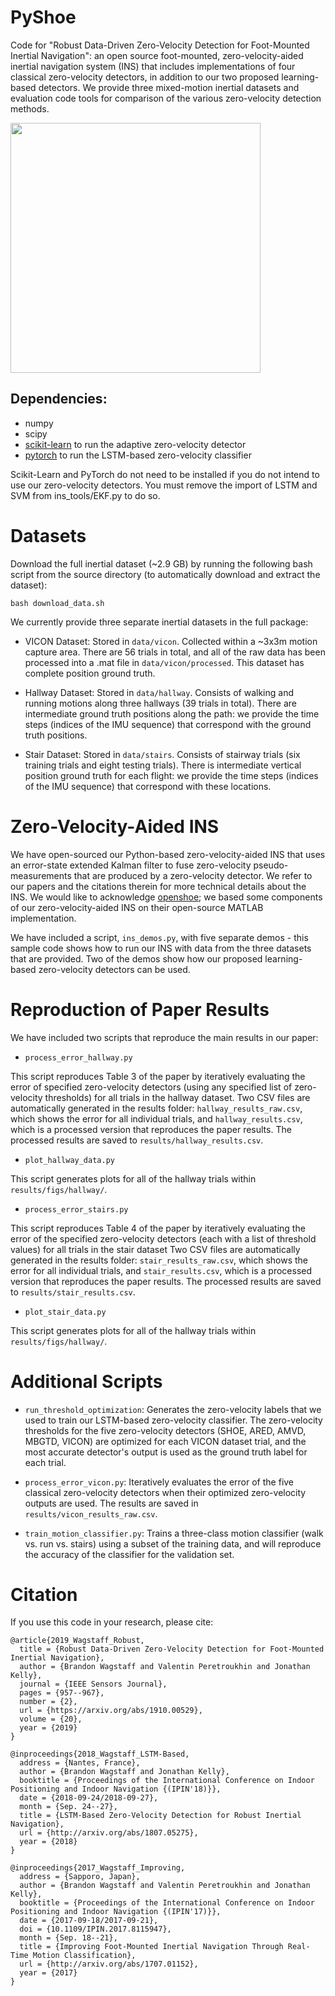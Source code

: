 # PyShoe

Code for "Robust Data-Driven Zero-Velocity Detection for Foot-Mounted Inertial Navigation": an open source foot-mounted, zero-velocity-aided inertial navigation system (INS) that includes implementations of four classical zero-velocity detectors, in addition to our two proposed learning-based detectors. We provide three mixed-motion inertial datasets and evaluation code tools for comparison of the various zero-velocity detection methods.

<img src="https://github.com/utiasSTARS/pyshoe/blob/master/data/main_figure.png" width="400px"/>

## Dependencies:
* numpy
* scipy 
* [scikit-learn](https://scikit-learn.org/stable/) to run the adaptive zero-velocity detector
* [pytorch](https://pytorch.org/) to run the LSTM-based zero-velocity classifier

Scikit-Learn and PyTorch do not need to be installed if you do not intend to use our zero-velocity detectors.  You must remove the import of LSTM and SVM from ins_tools/EKF.py to do so.

# Datasets

Download the full inertial dataset (~2.9 GB) by running the following bash script from the source directory (to automatically download and extract the dataset):

```
bash download_data.sh
```
We currently provide three separate inertial datasets in the full package:

* VICON Dataset: Stored in `data/vicon`. Collected within a ~3x3m motion capture area. There are 56 trials in total, and all of the raw data has been processed into a .mat file in `data/vicon/processed`. This dataset has complete position ground truth. 

* Hallway Dataset: Stored in `data/hallway`.  Consists of walking and running motions along three hallways (39 trials in total). There are intermediate ground truth positions along the path: we provide the time steps (indices of the IMU sequence) that correspond with the ground truth positions. 

* Stair Dataset: Stored in `data/stairs`.  Consists of stairway trials (six training trials and eight testing trials). There is intermediate vertical position ground truth for each flight: we provide the time steps (indices of the IMU sequence) that correspond with these locations.

# Zero-Velocity-Aided INS
We have open-sourced our Python-based zero-velocity-aided INS that uses an error-state extended Kalman filter to fuse zero-velocity pseudo-measurements that are produced by a zero-velocity detector.  We refer to our papers and the citations therein for more technical details about the INS. We would like to acknowledge [openshoe](http://www.openshoe.org/); we based some components of our zero-velocity-aided INS on their open-source MATLAB implementation.

We have included a script, `ins_demos.py`, with five separate demos - this sample code shows how to run our INS with data from the three datasets that are provided. Two of the demos show how our proposed learning-based zero-velocity detectors can be used.

# Reproduction of Paper Results
We have included two scripts that reproduce the main results in our paper:

* `process_error_hallway.py` 

This script reproduces Table 3 of the paper by iteratively evaluating the error of specified zero-velocity detectors (using any specified list of zero-velocity thresholds) for all trials in the hallway dataset. Two CSV files are automatically generated in the results folder: `hallway_results_raw.csv`, which shows the error for all individual trials, and `hallway_results.csv`, which is a processed version that reproduces the paper results. The processed results are saved to `results/hallway_results.csv`.

* `plot_hallway_data.py` 

This script generates plots for all of the hallway trials within `results/figs/hallway/`.

* `process_error_stairs.py`

This script reproduces Table 4 of the paper by iteratively evaluating the error of the specified zero-velocity detectors (each with a list of threshold values) for all trials in the stair dataset Two CSV files are automatically generated in the results folder: `stair_results_raw.csv`, which shows the error for all individual trials, and `stair_results.csv`, which is a processed version that reproduces the paper results. The processed results are saved to `results/stair_results.csv`. 

* `plot_stair_data.py` 

This script generates plots for all of the hallway trials within `results/figs/hallway/`.

# Additional Scripts
* `run_threshold_optimization`: Generates the zero-velocity labels that we used to train our LSTM-based zero-velocity classifier. The zero-velocity thresholds for the five zero-velocity detectors (SHOE, ARED, AMVD, MBGTD, VICON) are optimized for each VICON dataset trial, and the most accurate detector's output is used as the ground truth label for each trial.

* `process_error_vicon.py`: Iteratively evaluates the error of the five classical zero-velocity detectors when their optimized zero-velocity outputs are used. The results are saved in `results/vicon_results_raw.csv`. 

* `train_motion_classifier.py`: Trains a three-class motion classifier (walk vs. run vs. stairs) using a subset of the training data, and will reproduce the accuracy of the classifier for the validation set.

# Citation
If you use this code in your research, please cite:
```
@article{2019_Wagstaff_Robust,
  title = {Robust Data-Driven Zero-Velocity Detection for Foot-Mounted Inertial Navigation},
  author = {Brandon Wagstaff and Valentin Peretroukhin and Jonathan Kelly},
  journal = {IEEE Sensors Journal},
  pages = {957--967},
  number = {2},
  url = {https://arxiv.org/abs/1910.00529},
  volume = {20},
  year = {2019}
}
```
```
@inproceedings{2018_Wagstaff_LSTM-Based,
  address = {Nantes, France},
  author = {Brandon Wagstaff and Jonathan Kelly},
  booktitle = {Proceedings of the International Conference on Indoor Positioning and Indoor Navigation {(IPIN'18)}},
  date = {2018-09-24/2018-09-27},
  month = {Sep. 24--27},
  title = {LSTM-Based Zero-Velocity Detection for Robust Inertial Navigation},
  url = {http://arxiv.org/abs/1807.05275},
  year = {2018}
}
```
```
@inproceedings{2017_Wagstaff_Improving,
  address = {Sapporo, Japan},
  author = {Brandon Wagstaff and Valentin Peretroukhin and Jonathan Kelly},
  booktitle = {Proceedings of the International Conference on Indoor Positioning and Indoor Navigation {(IPIN'17)}},
  date = {2017-09-18/2017-09-21},
  doi = {10.1109/IPIN.2017.8115947},
  month = {Sep. 18--21},
  title = {Improving Foot-Mounted Inertial Navigation Through Real-Time Motion Classification},
  url = {http://arxiv.org/abs/1707.01152},
  year = {2017}
}
```
